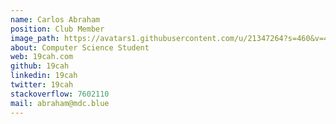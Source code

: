 ```yaml
---
name: Carlos Abraham
position: Club Member
image_path: https://avatars1.githubusercontent.com/u/21347264?s=460&v=4
about: Computer Science Student
web: 19cah.com
github: 19cah
linkedin: 19cah
twitter: 19cah
stackoverflow: 7602110
mail: abraham@mdc.blue
---
```

